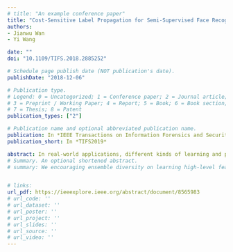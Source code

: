 ```yaml
---
# title: "An example conference paper"
title: "Cost-Sensitive Label Propagation for Semi-Supervised Face Recognition"
authors:
- Jianwu Wan
- Yi Wang 

date: ""
doi: "10.1109/TIFS.2018.2885252"

# Schedule page publish date (NOT publication's date).
publishDate: "2018-12-06"

# Publication type.
# Legend: 0 = Uncategorized; 1 = Conference paper; 2 = Journal article;
# 3 = Preprint / Working Paper; 4 = Report; 5 = Book; 6 = Book section;
# 7 = Thesis; 8 = Patent
publication_types: ["2"]

# Publication name and optional abbreviated publication name.
publication: In *IEEE Transactions on Information Forensics and Security ( Volume 14, Issue 7, July 2019)*
publication_short: In *TIFS2019*

abstract: In real-world applications, different kinds of learning and prediction errors are likely to incur different costs for the same system. Moreover, in practice, the cost label information is often available only for a few training samples. In a semi-supervised setting, label propagation is critical to infer the cost information for unlabeled training data. The existing methods typically conduct label propagation independently ahead of supervised cost-sensitive learning. The precomputed label information is kept fixed, which may become suboptimal in the subsequent learning process and hence degrade the overall system performance. In this paper, we develop a unified cost-sensitive framework for semi-supervised face recognition that can jointly optimize the inferred label information and the classifier in an iterative manner. Our experiments on face benchmark datasets demonstrate that in comparison with the state-of-the-art methods for label propagation and cost-sensitive learning, the proposed approach can significantly improve the overall system performance, especially in terms of classification errors associated with high costs.
# Summary. An optional shortened abstract.
# summary: We encouraging ensemble diversity on learning high-level feature representations and gradient dispersion in simultaneous training of deep ensemble networks.


# links: 
url_pdf: https://ieeexplore.ieee.org/abstract/document/8565983
# url_code: ''
# url_dataset: ''
# url_poster: ''
# url_project: ''
# url_slides: ''
# url_source: ''
# url_video: ''
---
```

